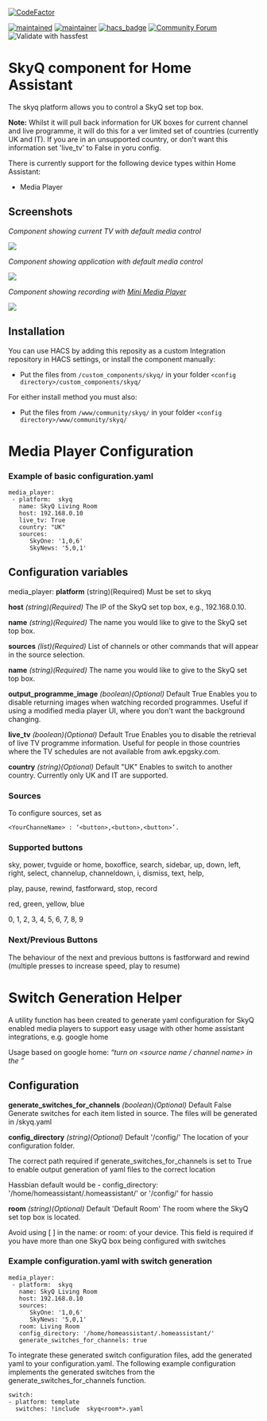 [![CodeFactor](https://www.codefactor.io/repository/github/rogerselwyn/home_assistant_skyq_mediaplayer/badge)](https://www.codefactor.io/repository/github/rogerselwyn/home_assistant_skyq_mediaplayer)

[![maintained](https://img.shields.io/maintenance/yes/2020.svg)](#)
[![maintainer](https://img.shields.io/badge/maintainer-%20%40RogerSelwyn-blue.svg)](https://github.com/RogerSelwyn)
[![hacs_badge](https://img.shields.io/badge/HACS-Custom-orange.svg)](https://github.com/custom-components/hacs)
[![Community Forum](https://img.shields.io/badge/community-forum-brightgreen.svg)](https://community.home-assistant.io/t/custom-component-skyq-media-player/140306)
![Validate with hassfest](https://github.com/RogerSelwyn/Home_Assistant_SkyQ_MediaPlayer/workflows/Validate%20with%20hassfest/badge.svg)

# SkyQ component for Home Assistant

The skyq platform allows you to control a SkyQ set top box.

**Note:** Whilst it will pull back information for UK boxes for current channel and live programme, it will do this for a ver limited set of countries (currently UK and IT). If you are in an unsupported country, or don't want this information set 'live_tv' to False in yoru config.

There is currently support for the following device types within Home Assistant:

- Media Player

## Screenshots

_Component showing current TV with default media control_

<img src="https://github.com/RogerSelwyn/Home_Assistant_SkyQ_MediaPlayer/blob/master/screenshots/skyq_1.png">

_Component showing application with default media control_

<img src="https://github.com/RogerSelwyn/Home_Assistant_SkyQ_MediaPlayer/blob/master/screenshots/skyq_2.png">

_Component showing recording with [Mini Media Player](https://github.com/kalkih/mini-media-player)_

<img src="https://github.com/RogerSelwyn/Home_Assistant_SkyQ_MediaPlayer/blob/master/screenshots/skyq_3.png">

## Installation

You can use HACS by adding this reposity as a custom Integration repository in HACS settings, or install the component manually:

- Put the files from `/custom_components/skyq/` in your folder `<config directory>/custom_components/skyq/`

For either install method you must also:

- Put the files from `/www/community/skyq/` in your folder `<config directory>/www/community/skyq/`

# Media Player Configuration

### Example of basic configuration.yaml

```
media_player:
 - platform:  skyq
   name: SkyQ Living Room
   host: 192.168.0.10
   live_tv: True
   country: "UK"
   sources:
      SkyOne: '1,0,6'
      SkyNews: '5,0,1'
```

## Configuration variables

media_player:
**platform** (string)(Required)
Must be set to skyq

**host** _(string)(Required)_
The IP of the SkyQ set top box, e.g., 192.168.0.10.

**name** _(string)(Required)_
The name you would like to give to the SkyQ set top box.

**sources** _(list)(Required)_
List of channels or other commands that will appear in the source selection.

**name** _(string)(Required)_
The name you would like to give to the SkyQ set top box.

**output_programme_image** _(boolean)(Optional)_ Default True
Enables you to disable returning images when watching recorded programmes. Useful if using a modified media player UI, where you don't want the background changing.

**live_tv** _(boolean)(Optional)_ Default True
Enables you to disable the retrieval of live TV programme information. Useful for people in those countries where the TV schedules are not available from awk.epgsky.com.

**country** _(string)(Optional)_ Default "UK"
Enables to switch to another country. Currently only UK and IT are supported.

### Sources

To configure sources, set as

```
<YourChanneName> : ‘<button>,<button>,<button>’.
```

### Supported buttons

sky, power, tvguide or home, boxoffice, search, sidebar, up, down, left, right, select, channelup, channeldown, i, dismiss, text, help,

play, pause, rewind, fastforward, stop, record

red, green, yellow, blue

0, 1, 2, 3, 4, 5, 6, 7, 8, 9

### Next/Previous Buttons

The behaviour of the next and previous buttons is fastforward and rewind (multiple presses to increase speed, play to resume)

# Switch Generation Helper

A utility function has been created to generate yaml configuration for SkyQ enabled media players to support easy usage with other home assistant integrations, e.g. google home

Usage based on google home: _“turn on <source name / channel name> in the ”_

## Configuration

**generate_switches_for_channels** _(boolean)(Optional)_ Default False
Generate switches for each item listed in source.
The files will be generated in <config folder>/skyq<room>.yaml

**config_directory** _(string)(Optional)_ Default '/config/'
The location of your configuration folder.

The correct path required if generate_switches_for_channels is set to True to enable output generation of yaml files to the correct location

Hassbian default would be - config_directory: '/home/homeassistant/.homeassistant/' or '/config/' for hassio

**room**
_(string)(Optional)_ Default 'Default Room'
The room where the SkyQ set top box is located.

Avoid using [ ] in the name: or room: of your device. This field is required if you have more than one SkyQ box being configured with switches

### Example configuration.yaml with switch generation

```
media_player:
 - platform:  skyq
   name: SkyQ Living Room
   host: 192.168.0.10
   sources:
      SkyOne: '1,0,6'
      SkyNews: '5,0,1'
   room: Living Room
   config_directory: '/home/homeassistant/.homeassistant/'
   generate_switches_for_channels: true
```

To integrate these generated switch configuration files, add the generated yaml to your configuration.yaml. The following example configuration implements the generated switches from the generate_switches_for_channels function.

```
switch:
- platform: template
  switches: !include  skyq<room*>.yaml
```
